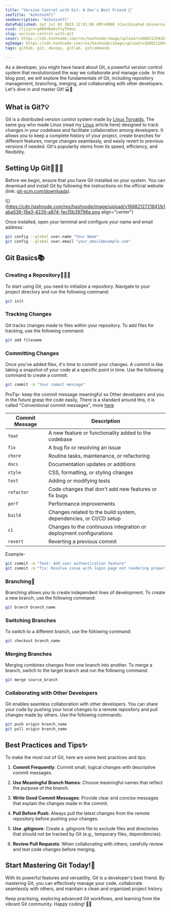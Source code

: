 ```yaml
---
title: "Version Control with Git: A Dev's Best Friend 🌟"
seoTitle: "Ashutosh7i"
seoDescription: "Ashutosh7i"
datePublished: Sat Jul 01 2023 12:01:05 GMT+0000 (Coordinated Universal Time)
cuid: cljjycnrg000d0amifsyfhmuz
slug: version-control-with-git
cover: https://cdn.hashnode.com/res/hashnode/image/upload/v1688212592673/868292d1-4c3f-4ebd-b9d0-b7f65c6afa48.png
ogImage: https://cdn.hashnode.com/res/hashnode/image/upload/v1688212844200/5806b542-b8f9-455f-b1fa-980edd483ac7.png
tags: github, git, devops, gitlab, gitcommands

---
```


As a developer, you might have heard about Git, a powerful version control system that revolutionized the way we collaborate and manage code. In this blog post, we will explore the fundamentals of Git, including repository management, branching, merging, and collaborating with other developers. Let's dive in and master Git! 💻🚀

## What is Git?💡

Git is a distributed version control system made by [Linux Torvalds](https://en.wikipedia.org/wiki/Linus_Torvalds), The same guy who made Linux (read my [Linux](https://ashutosh7i.hashnode.dev/getting-started-with-linux) article here) designed to track changes in your codebase and facilitate collaboration among developers. It allows you to keep a complete history of your project, create branches for different features, merge changes seamlessly, and easily revert to previous versions if needed. Git's popularity stems from its speed, efficiency, and flexibility.

## Setting Up Git🧑🏻‍💻

Before we begin, ensure that you have Git installed on your system. You can download and install Git by following the instructions on the official website (link: [git-scm.com/downloads](https://git-scm.com/downloads)).

![](https://cdn.hashnode.com/res/hashnode/image/upload/v1688212721841/b1aba536-19a3-4226-a874-1ec15b39796a.png align="center")

Once installed, open your terminal and configure your name and email address:

```bash
git config --global user.name "Your Name"
git config --global user.email "your_email@example.com"
```

## **Git Basics**📚

### **Creating a Repository🧑🏻‍🔧**

To start using Git, you need to initialize a repository. Navigate to your project directory and run the following command:

```bash
git init
```

### **Tracking Changes**

Git tracks changes made to files within your repository. To add files for tracking, use the following command:

```bash
git add filename
```

### **Committing Changes**

Once you've added files, it's time to commit your changes. A commit is like taking a snapshot of your code at a specific point in time. Use the following command to create a commit:

```bash
git commit -m "Your commit message"
```

ProTip- keep the commit message meaningful so Other developers and you in the future grasp the code easily, There is a standard around this, it is called "Conventional commit messages", more [here](https://www.conventionalcommits.org/en/v1.0.0/)

| Commit Message | Description |
| --- | --- |
| `feat` | A new feature or functionality added to the codebase |
| `fix` | A bug fix or resolving an issue |
| `chore` | Routine tasks, maintenance, or refactoring |
| `docs` | Documentation updates or additions |
| `style` | CSS, formatting, or styling changes |
| `test` | Adding or modifying tests |
| `refactor` | Code changes that don't add new features or fix bugs |
| `perf` | Performance improvements |
| `build` | Changes related to the build system, dependencies, or CI/CD setup |
| `ci` | Changes to the continuous integration or deployment configurations |
| `revert` | Reverting a previous commit |

Example-

```bash
git commit -m "feat: Add user authentication feature"
git commit -m "fix: Resolve issue with login page not rendering properly"
```

### **Branching🌿**

Branching allows you to create independent lines of development. To create a new branch, use the following command:

```bash
git branch branch_name
```

### **Switching Branches**

To switch to a different branch, use the following command:

```bash
git checkout branch_name
```

### **Merging Branches**

Merging combines changes from one branch into another. To merge a branch, switch to the target branch and run the following command:

```bash
git merge source_branch
```

### **Collaborating with Other Developers**

Git enables seamless collaboration with other developers. You can share your code by pushing your local changes to a remote repository and pull changes made by others. Use the following commands:

```bash
git push origin branch_name
git pull origin branch_name
```

## **Best Practices and Tips✨**

To make the most out of Git, here are some best practices and tips:

1. **Commit Frequently**: Commit small, logical changes with descriptive commit messages.
    
2. **Use Meaningful Branch Names**: Choose meaningful names that reflect the purpose of the branch.
    
3. **Write Good Commit Messages**: Provide clear and concise messages that explain the changes made in the commit.
    
4. **Pull Before Push**: Always pull the latest changes from the remote repository before pushing your changes.
    
5. **Use .gitignore**: Create a .gitignore file to exclude files and directories that should not be tracked by Git (e.g., temporary files, dependencies).
    
6. **Review Pull Requests**: When collaborating with others, carefully review and test code changes before merging.
    

## **Start Mastering Git Today!🚀**

With its powerful features and versatility, Git is a developer's best friend. By mastering Git, you can effectively manage your code, collaborate seamlessly with others, and maintain a clean and organized project history.

Keep practising, exploring advanced Git workflows, and learning from the vibrant Git community. Happy coding! 🎉😄
